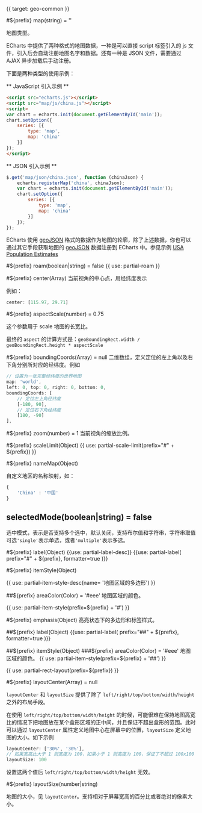 {{ target: geo-common }}

#${prefix} map(string) = ''

地图类型。

ECharts 中提供了两种格式的地图数据，一种是可以直接 script 标签引入的 js 文件，引入后会自动注册地图名字和数据。还有一种是 JSON 文件，需要通过 AJAX 异步加载后手动注册。

下面是两种类型的使用示例：

** JavaScript 引入示例 **

```html
<script src="echarts.js"></script>
<script src="map/js/china.js"></script>
<script>
var chart = echarts.init(document.getElementById('main'));
chart.setOption({
    series: [{
        type: 'map',
        map: 'china'
    }]
});
</script>
```

** JSON 引入示例 **

```js
$.get('map/json/china.json', function (chinaJson) {
    echarts.registerMap('china', chinaJson);
    var chart = echarts.init(document.getElementById('main'));
    chart.setOption({
        series: [{
            type: 'map',
            map: 'china'
        }]
    });
});
```

ECharts 使用 [geoJSON](http://geojson.org/) 格式的数据作为地图的轮廓，除了上述数据，你也可以通过其它手段获取地图的 [geoJSON](http://geojson.org/) 数据注册到 ECharts 中。参见示例 [USA Population Estimates](${galleryEditorPath}map-usa)

#${prefix} roam(boolean|string) = false
{{ use: partial-roam }}

#${prefix} center(Array)
当前视角的中心点，用经纬度表示

例如：
```js
center: [115.97, 29.71]
```

#${prefix} aspectScale(number) = 0.75

这个参数用于 scale 地图的长宽比。

最终的 `aspect` 的计算方式是：`geoBoundingRect.width / geoBoundingRect.height * aspectScale`

#${prefix} boundingCoords(Array) = null
二维数组，定义定位的左上角以及右下角分别所对应的经纬度。例如
```js
// 设置为一张完整经纬度的世界地图
map: 'world',
left: 0, top: 0, right: 0, bottom: 0,
boundingCoords: [
    // 定位左上角经纬度
    [-180, 90],
    // 定位右下角经纬度
    [180, -90]
],
```

#${prefix} zoom(number) = 1
当前视角的缩放比例。

#${prefix} scaleLimit(Object)
{{ use: partial-scale-limit(prefix="#" + ${prefix}) }}

#${prefix} nameMap(Object)

自定义地区的名称映射，如：
```js
{
    'China' : '中国'
}
```

## selectedMode(boolean|string) = false
选中模式，表示是否支持多个选中，默认关闭，支持布尔值和字符串，字符串取值可选`'single'`表示单选，或者`'multiple'`表示多选。




#${prefix} label(Object)
{{use: partial-label-desc}}
{{use: partial-label(
    prefix="#" + ${prefix},
    formatter=true
)}}



#${prefix} itemStyle(Object)

{{ use: partial-item-style-desc(name= '地图区域的多边形') }}

##${prefix} areaColor(Color) = '#eee'
地图区域的颜色。

{{ use: partial-item-style(prefix=${prefix} + '#') }}


#${prefix} emphasis(Object)
高亮状态下的多边形和标签样式。

##${prefix} label(Object)
{{use: partial-label(
    prefix="##" + ${prefix},
    formatter=true
)}}

##${prefix} itemStyle(Object)
###${prefix} areaColor(Color) = '#eee'
地图区域的颜色。
{{ use: partial-item-style(prefix=${prefix} + '##') }}



{{ use: partial-rect-layout(prefix=${prefix}) }}


#${prefix} layoutCenter(Array) = null

`layoutCenter` 和 `layoutSize` 提供了除了 `left/right/top/bottom/width/height` 之外的布局手段。

在使用 `left/right/top/bottom/width/height` 的时候，可能很难在保持地图高宽比的情况下把地图放在某个盒形区域的正中间，并且保证不超出盒形的范围。此时可以通过 `layoutCenter` 属性定义地图中心在屏幕中的位置，`layoutSize` 定义地图的大小。如下示例

```js
layoutCenter: ['30%', '30%'],
// 如果宽高比大于 1 则宽度为 100，如果小于 1 则高度为 100，保证了不超过 100x100 的区域
layoutSize: 100
```

设置这两个值后 `left/right/top/bottom/width/height` 无效。

#${prefix} layoutSize(number|string)

地图的大小，见 `layoutCenter`。支持相对于屏幕宽高的百分比或者绝对的像素大小。

